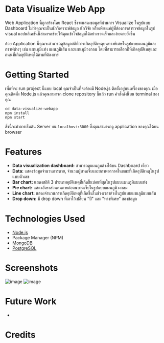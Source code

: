 # Data Visualize Web App

Web Application นี้ถูกสร้างโดย React ซึ่งจะแสดงขอมูลที่ผ่านการ Visualize ในรูปแบบ Dashboard ไม่ว่าคุณจะเป็นนักวิเคราะห์ข้อมูล นักวิจัย หรือเพียงแค่ผู้ที่ต้องการสำรวจข้อมูลในรูป visual แอปพลิเคชันนี้สามารถช่วยให้คุณเข้าใจข้อมูลได้อย่างรวดเร็วและง่ายดายยิ่งขึ้น

ด้วย Application นี้คุณจะสามารถดูข้อมูลสถิติการเกิดอุบัติเหตุบนทางพิเศษในรูปแบบแผนภูมิและกราฟต่างๆ เช่น แผนภูมิแท่ง แผนภูมิเส้น และแผนภูมิวงกลม โดยที่สามารถเลือกปีที่เกิดอุบัติเหตุและถนนที่เกิดอุบัติเหตุได้ตามที่ต้องการ

# Getting Started

เพื่อที่จะ run project นี้แบบ local คุณจำเป็นที่จะต้องมี Node.js ติดตั้งอยู่บนเครื่องของคุณ เมื่อคุณติดตั้ง Node.js แล้วคุณสามารถ clone repository นี้แล้ว run คำสั่งดังนี้บน terminal ของคุณ

```
cd data-visualize-webapp
npm install
npm start
```

สิ่งนี้จะทำการเริ่มต้น Server บน `localhost:3000` ซึ่งตุณสามารถดู application ของคุณได้บน browser

# Features

- **Data visualization dashboard:** สามารถดูแผนภูมต่างได้บน Dashboard เดียว
- **Data:** แสดงข้อมูลจำนวนการตาย, จำนวนผู้บาดเจ็บและสภาพอากาศในขณะที่เกิดอุบัติเหตุในรูปแบบตัวเลข
- **Bar chart:** แสดงสถิติ 3 ประเภทอุบัติเหตุที่เกิดขึ้นบ่อยที่สุดในรูปแบบแผนภูมิแบบแท่ง
- **Pie chart:** แสดงอัตราส่วนคนตายต่อคนบาดเจ็บในรูปแบบแผนภูมิวงกลม 
- **Line chart:** แสดงจำนวนการเกิดอุบัติเหตุที่เกิดขึ้นในช่วงเวลาต่างในรูปแบบแผนภูมิแบบเส้น
- **Drop down:** มี drop down ที่เอาไว้เปลี่ยน "ปี" และ "ทางพิเศษ" ของข้อมูล

# Technologies Used
- [Node.js](https://nodejs.org/en/)
- Package Manager (NPM)
- [MongoDB](https://www.mongodb.com/try/download/community)
- [PostgreSQL](https://www.postgresql.org/download/)

# Screenshots
![image](https://user-images.githubusercontent.com/70587016/227253926-7d6c4639-8903-4f61-bb03-0120c76c0f64.png)
![image](https://user-images.githubusercontent.com/70587016/227254000-f36ae5d7-2f5c-4978-ae15-934f1033c37d.png)


# Future Work
-
# Credits
